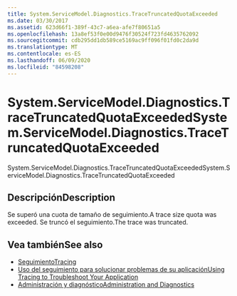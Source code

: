 ```yaml
---
title: System.ServiceModel.Diagnostics.TraceTruncatedQuotaExceeded
ms.date: 03/30/2017
ms.assetid: 623d66f1-389f-43c7-a6ea-afe7f80651a5
ms.openlocfilehash: 13a8ef53f0e00d9476f30524f723fd4635762092
ms.sourcegitcommit: cdb295dd1db589ce5169ac9ff096f01fd0c2da9d
ms.translationtype: MT
ms.contentlocale: es-ES
ms.lasthandoff: 06/09/2020
ms.locfileid: "84598208"
---
```

# <a name="systemservicemodeldiagnosticstracetruncatedquotaexceeded"></a><span data-ttu-id="e8364-102">System.ServiceModel.Diagnostics.TraceTruncatedQuotaExceeded</span><span class="sxs-lookup"><span data-stu-id="e8364-102">System.ServiceModel.Diagnostics.TraceTruncatedQuotaExceeded</span></span>
<span data-ttu-id="e8364-103">System.ServiceModel.Diagnostics.TraceTruncatedQuotaExceeded</span><span class="sxs-lookup"><span data-stu-id="e8364-103">System.ServiceModel.Diagnostics.TraceTruncatedQuotaExceeded</span></span>  
  
## <a name="description"></a><span data-ttu-id="e8364-104">Descripción</span><span class="sxs-lookup"><span data-stu-id="e8364-104">Description</span></span>  
 <span data-ttu-id="e8364-105">Se superó una cuota de tamaño de seguimiento.</span><span class="sxs-lookup"><span data-stu-id="e8364-105">A trace size quota was exceeded.</span></span> <span data-ttu-id="e8364-106">Se truncó el seguimiento.</span><span class="sxs-lookup"><span data-stu-id="e8364-106">The trace was truncated.</span></span>  
  
## <a name="see-also"></a><span data-ttu-id="e8364-107">Vea también</span><span class="sxs-lookup"><span data-stu-id="e8364-107">See also</span></span>

- [<span data-ttu-id="e8364-108">Seguimiento</span><span class="sxs-lookup"><span data-stu-id="e8364-108">Tracing</span></span>](index.md)
- [<span data-ttu-id="e8364-109">Uso del seguimiento para solucionar problemas de su aplicación</span><span class="sxs-lookup"><span data-stu-id="e8364-109">Using Tracing to Troubleshoot Your Application</span></span>](using-tracing-to-troubleshoot-your-application.md)
- [<span data-ttu-id="e8364-110">Administración y diagnóstico</span><span class="sxs-lookup"><span data-stu-id="e8364-110">Administration and Diagnostics</span></span>](../index.md)
